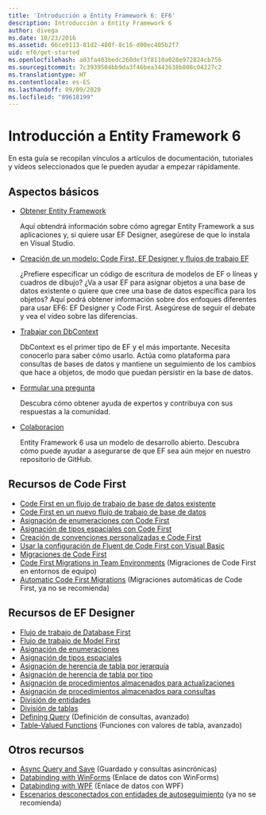 ```yaml
---
title: 'Introducción a Entity Framework 6: EF6'
description: Introducción a Entity Framework 6
author: divega
ms.date: 10/23/2016
ms.assetid: 66ce9113-81d2-480f-8c16-d00ec405b2f7
uid: ef6/get-started
ms.openlocfilehash: a03fa403bedc260def3f8110a028e972824cb756
ms.sourcegitcommit: 7c3939504bb9da3f46bea3443638b808c04227c2
ms.translationtype: HT
ms.contentlocale: es-ES
ms.lasthandoff: 09/09/2020
ms.locfileid: "89618199"
---
```

# <a name="get-started-with-entity-framework-6"></a>Introducción a Entity Framework 6

En esta guía se recopilan vínculos a artículos de documentación, tutoriales y vídeos seleccionados que le pueden ayudar a empezar rápidamente.

## <a name="fundamentals"></a>Aspectos básicos

* [Obtener Entity Framework](xref:ef6/fundamentals/install)

  Aquí obtendrá información sobre cómo agregar Entity Framework a sus aplicaciones y, si quiere usar EF Designer, asegúrese de que lo instala en Visual Studio.

* [Creación de un modelo: Code First, EF Designer y flujos de trabajo EF](xref:ef6/modeling/index)

  ¿Prefiere especificar un código de escritura de modelos de EF o líneas y cuadros de dibujo?
¿Va a usar EF para asignar objetos a una base de datos existente o quiere que cree una base de datos específica para los objetos?
Aquí podrá obtener información sobre dos enfoques diferentes para usar EF6: EF Designer y Code First.
Asegúrese de seguir el debate y vea el vídeo sobre las diferencias.

* [Trabajar con DbContext](xref:ef6/fundamentals/working-with-dbcontext)

  DbContext es el primer tipo de EF y el más importante. Necesita conocerlo para saber cómo usarlo. Actúa como plataforma para consultas de bases de datos y mantiene un seguimiento de los cambios que hace a objetos, de modo que puedan persistir en la base de datos.

* [Formular una pregunta](xref:ef6/resources/get-help)

  Descubra cómo obtener ayuda de expertos y contribuya con sus respuestas a la comunidad.

* [Colaboracion](https://github.com/aspnet/EntityFramework6/)

  Entity Framework 6 usa un modelo de desarrollo abierto. Descubra cómo puede ayudar a asegurarse de que EF sea aún mejor en nuestro repositorio de GitHub.

## <a name="code-first-resources"></a>Recursos de Code First

  - [Code First en un flujo de trabajo de base de datos existente](xref:ef6/modeling/code-first/workflows/existing-database)
  - [Code First en un nuevo flujo de trabajo de base de datos](xref:ef6/modeling/code-first/workflows/new-database)
  - [Asignación de enumeraciones con Code First](xref:ef6/modeling/code-first/data-types/enums)
  - [Asignación de tipos espaciales con Code First](xref:ef6/modeling/code-first/data-types/spatial)
  - [Creación de convenciones personalizadas e Code First](xref:ef6/modeling/code-first/conventions/custom)
  - [Usar la configuración de Fluent de Code First con Visual Basic](xref:ef6/modeling/code-first/fluent/vb)
  - [Migraciones de Code First](xref:ef6/modeling/code-first/migrations/index)
  - [Code First Migrations in Team Environments](xref:ef6/modeling/code-first/migrations/teams) (Migraciones de Code First en entornos de equipo)
  - [Automatic Code First Migrations](xref:ef6/modeling/code-first/migrations/automatic) (Migraciones automáticas de Code First, ya no se recomienda)

## <a name="ef-designer-resources"></a>Recursos de EF Designer
  - [Flujo de trabajo de Database First](xref:ef6/modeling/designer/workflows/database-first)
  - [Flujo de trabajo de Model First](xref:ef6/modeling/designer/workflows/model-first)
  - [Asignación de enumeraciones](xref:ef6/modeling/designer/data-types/enums)
  - [Asignación de tipos espaciales](xref:ef6/modeling/designer/data-types/spatial)
  - [Asignación de herencia de tabla por jerarquía](xref:ef6/modeling/designer/inheritance/tph)
  - [Asignación de herencia de tabla por tipo](xref:ef6/modeling/designer/inheritance/tpt)
  - [Asignación de procedimientos almacenados para actualizaciones](xref:ef6/modeling/designer/stored-procedures/cud)
  - [Asignación de procedimientos almacenados para consultas](xref:ef6/modeling/designer/stored-procedures/query)
  - [División de entidades](xref:ef6/modeling/designer/entity-splitting)
  - [División de tablas](xref:ef6/modeling/designer/table-splitting)
  - [Defining Query](xref:ef6/modeling/designer/advanced/defining-query) (Definición de consultas, avanzado)
  - [Table-Valued Functions](xref:ef6/modeling/designer/advanced/tvfs) (Funciones con valores de tabla, avanzado)

## <a name="other-resources"></a>Otros recursos
  - [Async Query and Save](xref:ef6/fundamentals/async) (Guardado y consultas asincrónicas)
  - [Databinding with WinForms](xref:ef6/fundamentals/databinding/winforms) (Enlace de datos con WinForms)
  - [Databinding with WPF](xref:ef6/fundamentals/databinding/wpf) (Enlace de datos con WPF)
  - [Escenarios desconectados con entidades de autoseguimiento](xref:ef6/fundamentals/disconnected-entities/self-tracking-entities/walkthrough) (ya no se recomienda)
